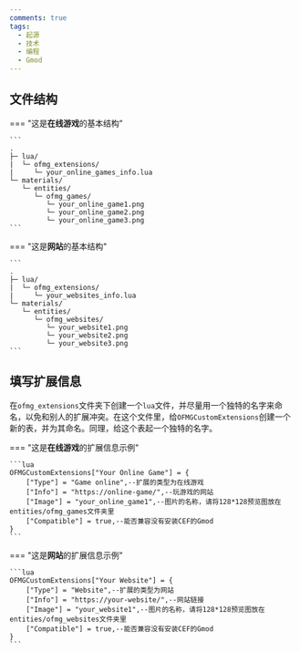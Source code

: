 ```yaml
---
comments: true
tags:
  - 起源
  - 技术
  - 编程
  - Gmod
---
```


## 文件结构

=== "这是**在线游戏**的基本结构"

    ```
    .
    ├─ lua/
    |  └─ ofmg_extensions/
    |     └─ your_online_games_info.lua
    └─ materials/
       └─ entities/
          └─ ofmg_games/
             └─ your_online_game1.png
             └─ your_online_game2.png
             └─ your_online_game3.png
    ```

=== "这是**网站**的基本结构"

    ```
    .
    ├─ lua/
    |  └─ ofmg_extensions/
    |     └─ your_websites_info.lua
    └─ materials/
       └─ entities/
          └─ ofmg_websites/
             └─ your_website1.png
             └─ your_website2.png
             └─ your_website3.png
    ```

## 填写扩展信息

在`ofmg_extensions`文件夹下创建一个`lua`文件，并尽量用一个独特的名字来命名，以免和别人的扩展冲突。在这个文件里，给`OFMGCustomExtensions`创建一个新的表，并为其命名。同理，给这个表起一个独特的名字。

=== "这是**在线游戏**的扩展信息示例"

    ```lua
    OFMGCustomExtensions["Your Online Game"] = {
        ["Type"] = "Game online",--扩展的类型为在线游戏
        ["Info"] = "https://online-game/",--玩游戏的网站
        ["Image"] = "your_online_game1",--图片的名称，请将128*128预览图放在entities/ofmg_games文件夹里
        ["Compatible"] = true,--能否兼容没有安装CEF的Gmod
    }
    ```

=== "这是**网站**的扩展信息示例"    

    ```lua
    OFMGCustomExtensions["Your Website"] = {
        ["Type"] = "Website",--扩展的类型为网站
        ["Info"] = "https://your-website/",--网站链接
        ["Image"] = "your_website1",--图片的名称，请将128*128预览图放在entities/ofmg_websites文件夹里
        ["Compatible"] = true,--能否兼容没有安装CEF的Gmod
    }
    ```